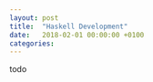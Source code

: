 ```yaml
---
layout: post
title:  "Haskell Development"
date:   2018-02-01 00:00:00 +0100
categories:
---
```

todo
